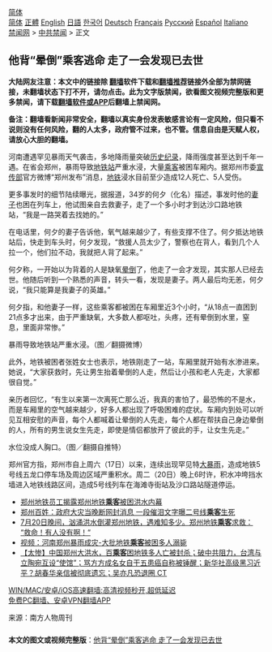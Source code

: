  <!-- 面包屑导航 --> <div class="breadcrumb"><!-- GTranslate: https://gtranslate.io/ -->  <div class="switcher notranslate">  <div class="selected">  <a href="#" onclick="return false;"> 简体</a>  </div>  <div class="option">  <a href="https://www.bannedbook.org" onclick="doGTranslate('zh-CN|zh-CN');jQuery('div.switcher div.selected a').html(jQuery(this).html());return false;" title="简体中文" class="nturl selected"> 简体</a>  <a href="https://www.bannedbook.org/zh-tw/" onclick="doGTranslate('zh-CN|zh-TW');jQuery('div.switcher div.selected a').html(jQuery(this).html());return false;" title="繁體中文" class="nturl"> 正體</a>  <a href="https://www.bannedbook.org/en/" onclick="doGTranslate('zh-CN|en');jQuery('div.switcher div.selected a').html(jQuery(this).html());return false;" title="English" class="nturl"> English</a>  <a href="https://www.bannedbook.org/ja/" onclick="doGTranslate('zh-CN|ja');jQuery('div.switcher div.selected a').html(jQuery(this).html());return false;" title="日本語" class="nturl"> 日語</a>  <a href="https://www.bannedbook.org/ko/" onclick="doGTranslate('zh-CN|ko');jQuery('div.switcher div.selected a').html(jQuery(this).html());return false;" title="한국어" class="nturl"> 한국어</a>  <a href="https://www.bannedbook.org/de/" onclick="doGTranslate('zh-CN|de');jQuery('div.switcher div.selected a').html(jQuery(this).html());return false;" title="Deutsch" class="nturl"> Deutsch</a>  <a href="https://www.bannedbook.org/fr/" onclick="doGTranslate('zh-CN|fr');jQuery('div.switcher div.selected a').html(jQuery(this).html());return false;" title="Français" class="nturl"> Français</a>  <a href="https://www.bannedbook.org/ru/" onclick="doGTranslate('zh-CN|ru');jQuery('div.switcher div.selected a').html(jQuery(this).html());return false;" title="Русский" class="nturl"> Русский</a>  <a href="https://www.bannedbook.org/es/" onclick="doGTranslate('zh-CN|es');jQuery('div.switcher div.selected a').html(jQuery(this).html());return false;" title="Español" class="nturl"> Español</a>  <a href="https://www.bannedbook.org/it/" onclick="doGTranslate('zh-CN|it');jQuery('div.switcher div.selected a').html(jQuery(this).html());return false;" title="Italiano" class="nturl"> Italiano</a>  </div>  </div>      <div class='breadcrumb-sub'><!-- Breadcrumb NavXT 6.3.0 --> <a href="https://www.bannedbook.org/" class="home">禁闻网</a> &gt; <a href="https://www.bannedbook.org/bnews/cbnews/" class="category">中共禁闻</a> &gt; 正文</div></div><h2>他背“晕倒”乘客逃命 走了一会发现已去世</h2> <p class="notice"><b>大陆网友注意：本文中的链接除 <a href="https://github.com/bannedbook/fanqiang" >翻墙</a>软件下载和<a href="https://github.com/killgcd/justmysocks/blob/master/README.md">翻墙推荐</a>链接外全部为禁网链接，未翻墙状态下打不开，请勿点击。此为文字版禁闻，欲看图文视频完整版和更多禁闻，请下载<a href="https://github.com/bannedbook/fanqiang">翻墙软件或APP</a>后翻墙上禁闻网。</p><p>备注：翻墙看新闻非常安全，翻墙以真实身份发表敏感言论有一定风险，但只看不说则没有任何风险，翻的人太多，政府管不过来，也不管。信息自由是天赋人权，请放心大胆的翻墙。</b></p>  <div class="entry"> <p>河南遭遇罕见暴雨天气袭击，多地降雨量突破<a href="https://www.bannedbook.org/bnews/tag/%E5%8E%86%E5%8F%B2%E7%BA%AA%E5%BD%95/" class="st_tag internal_tag" rel="tag" title="标签 历史纪录 下的日志">历史纪录</a>，降雨强度甚至达到千年一遇。在省会郑州，暴雨导致<a href="https://www.bannedbook.org/bnews/tag/%E5%9C%B0%E9%93%81%E7%AB%99/" class="st_tag internal_tag" rel="tag" title="标签 地铁站 下的日志">地铁站</a>严重水浸，大量<a href="https://www.bannedbook.org/bnews/tag/%E4%B9%98%E5%AE%A2/" class="st_tag internal_tag" rel="tag" title="标签 乘客 下的日志">乘客</a>被困车厢内。据郑州市委<a href="https://www.bannedbook.org/bnews/tag/%e5%ae%a3%e4%bc%a0%e9%83%a8/" class="st_tag internal_tag" rel="tag" title="标签 宣传部 下的日志">宣传部</a>官方微博“郑州发布”消息，<a href="https://www.bannedbook.org/bnews/tag/%e5%9c%b0%e9%93%81/" class="st_tag internal_tag" rel="tag" title="标签 地铁 下的日志">地铁</a>浸水目前至少造成12人死亡、5人受伤。</p> <p>更多事发时的细节陆续曝光，据报道，34岁的何夕（化名）描述，事发时他的<a href="https://www.bannedbook.org/bnews/tag/%e5%a6%bb%e5%ad%90/" class="st_tag internal_tag" rel="tag" title="标签 妻子 下的日志">妻子</a>也困在列车上，他试图亲自去救妻子，走了一个多小时才到达沙口路地铁站，“我是一路哭着去找她的。”</p> <p>在电话里，何夕的妻子告诉他，氧气越来越少了，有些支撑不住了。何夕抵达地铁站后，快走到车头时，何夕发现，“救援人员太少了，警察也在背人，看到几个人拉一个，他们拉不动，我就把人背了起来。”</p>  <p>何夕称，一开始以为背着的人是缺氧<a href="https://www.bannedbook.org/bnews/tag/%E6%99%95%E5%80%92/" class="st_tag internal_tag" rel="tag" title="标签 晕倒 下的日志">晕倒</a>了，他走了一会才发现，其实那人已经去世。他随后听到一个熟悉的声音，转头一看，发现是妻子。两人最后均无恙，何夕说，“我只能算是我妻子的英雄。”</p> <p>何夕指，和他妻子一样，这些乘客都被困在车厢里近3个小时，“从18点一直困到21点多才出来，由于严重缺氧，大多数人都呕吐，头疼，还有晕倒到水里，窒息，里面非常惨。”</p> <p>暴雨导致地铁站严重水浸。（图／翻摄微博）</p>  <p>此外，地铁被困者张姓女士也表示，地铁刚走了一站，车厢里就开始有水渗进来。她说，“大家获救时，先让男生抬着晕倒的人走，然后让小孩和老人先走，大家都很自觉。”</p> <p>亲历者回忆，“有生以来第一次离死亡那么近，我真的害怕了，最恐怖的不是水，而是车厢里的空气越来越少，好多人都出现了呼吸困难的症状。车厢内到处可以听见互相安慰的声音，每个人都喊着让晕倒的人先走，每个人都在帮扶自己身边晕倒的人，所有的男生说女生先走，即使是情侣都放开了彼此的手，让女生先走。”</p> <p>水位没成人胸口。（图／翻摄自推特）</p>  <p>郑州官方指，郑州市自上周六（17日）以来，连续出现罕见特<a href="https://www.bannedbook.org/bnews/tag/%e5%a4%a7%e6%9a%b4%e9%9b%a8/" class="st_tag internal_tag" rel="tag" title="标签 大暴雨 下的日志">大暴雨</a>，造成地铁5号线五龙口停车场及周边区域严重积水。周二（20日）晚上6时许，积水冲垮挡水墙进入地铁线路区间，造成5号线列车在海滩寺街站及沙口路站隧道停运。</p> <ul class='op-related-articles' title='相关阅读'> <li><a href='https://www.bannedbook.org/bnews/cbnews/20210722/1592011.html' target='_blank'>郑州地铁员工揭露郑州地铁<b>乘客</b>被困洪水内幕</a></li> <li><a href='https://www.bannedbook.org/bnews/comments/20210722/1591990.html' target='_blank'>郑州百姓：政府大灾当晚断网封消息 一段催泪文字曝二号线<b>乘客</b>生死</a></li> <li><a href='https://www.bannedbook.org/bnews/bannedvideo/20210721/1591470.html' target='_blank'>7月20日晚间，汹涌洪水倒灌郑州地铁，遇难知多少。郑州地铁<b>乘客</b>求救：  “救命！有人没有啊！“</a></li> <li><a href='https://www.bannedbook.org/bnews/bannedvideo/20210721/1591252.html' target='_blank'>视频：河南郑州暴雨成灾-大批地铁<b>乘客</b>被困多人溺毙</a></li> <li><a href='https://www.bannedbook.org/bnews/bannedvideo/20210721/1591075.html' target='_blank'>【太惨】中国郑州大洪水，百<b>乘客</b>困地铁多人亡被封杀；破中共阻力，台湾与立陶宛互设“使馆”；骂方方成名女自干五患癌自称被锤醒；新华社高级黑习近平？胡春华亲信被彻底遗忘；吴亦凡恐退圈 CT</a></li> </ul> <p class="texttj"> <a href="https://github.com/bannedbook/fanqiang/wiki/V2ray%E6%9C%BA%E5%9C%BA" target="_blank">WIN/MAC/安卓/iOS高速翻墙:高清视频秒开,超低延迟</a><br/> <a href="https://github.com/bannedbook/fanqiang/wiki/%E7%A6%81%E9%97%BB%E7%BD%91%E5%AE%89%E5%8D%93%E7%BF%BB%E5%A2%99%E6%96%B0%E9%97%BBAPP" target="_blank">免费PC翻墙、安卓VPN翻墙APP</a></p><p> 来源：南方人物周刊 </p> <a name='sharetosocial'></a>  <div style="margin-bottom:5px;padding-bottom:5px;clear:both"> <div id="archive-pix-1" class="banner-ads"> <!-- AuctionX Display platform tag START --> <div id="26318x728x90x621x_ADSLOT2" clicktrack="%%CLICK_URL_ESC%%"></div> <!-- AuctionX Display platform tag END --> </div> <div id="archive-pix-2" class="banner-ads"> <!-- AuctionX Display platform tag START --> <div id="26315x300x250x621x_ADSLOT2" clicktrack="%%CLICK_URL_ESC%%"></div> <!-- AuctionX Display platform tag END --> </div> </div>  <div id="archive-pix-1" class="banner-ads"> <!-- AuctionX Display platform tag START --> <div id="26318x728x90x621x_ADSLOT3" clicktrack="%%CLICK_URL_ESC%%"></div> <!-- AuctionX Display platform tag END --> </div> <div><b>本文的图文或视频完整版</b>：<a href='https://www.bannedbook.org/bnews/cbnews/20210722/1592199.html'>他背“晕倒”乘客逃命 走了一会发现已去世</a></div>  </div><!--END ENTRY--> 